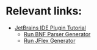 # Relevant links:

- [JetBrains IDE Plugin Tutorial](https://plugins.jetbrains.com/docs/intellij/custom-language-support-tutorial.html)
  - [Run BNF Parser Generator](https://plugins.jetbrains.com/docs/intellij/grammar-and-parser.html#generate-a-parser)
  - [Run JFlex Generator](https://plugins.jetbrains.com/docs/intellij/lexer-and-parser-definition.html#generate-a-lexer-class)